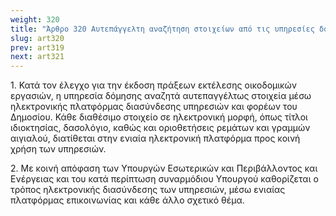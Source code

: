 ```yaml
---
weight: 320
title: "Άρθρο 320 Αυτεπάγγελτη αναζήτηση στοιχείων από τις υπηρεσίες δόμησης μέσω ηλεκτρονικής διαδικασίας"
slug: art320
prev: art319
next: art321
---
```


1\. Κατά τον έλεγχο για την έκδοση πράξεων εκτέλεσης οικοδομικών εργασιών, η υπηρεσία δόμησης αναζητά αυτεπαγγέλτως στοιχεία μέσω ηλεκτρονικής πλατφόρμας διασύνδεσης υπηρεσιών και φορέων του Δημοσίου. Κάθε διαθέσιμο στοιχείο σε ηλεκτρονική μορφή, όπως τίτλοι ιδιοκτησίας, δασολόγιο, καθώς και οριοθετήσεις ρεμάτων και γραμμών αιγιαλού, διατίθεται στην ενιαία ηλεκτρονική πλατφόρμα προς κοινή χρήση των υπηρεσιών.

2\. Με κοινή απόφαση των Υπουργών Εσωτερικών και Περιβάλλοντος και Ενέργειας και του κατά περίπτωση συναρμόδιου Υπουργού καθορίζεται ο τρόπος ηλεκτρονικής διασύνδεσης των υπηρεσιών, μέσω ενιαίας πλατφόρμας επικοινωνίας και κάθε άλλο σχετικό θέμα.


